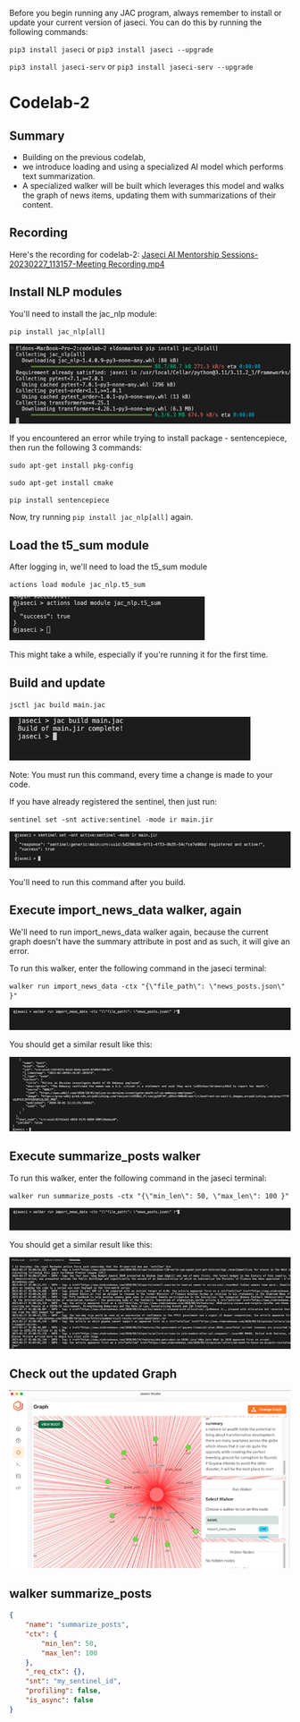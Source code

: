 Before you begin running any JAC program, always remember to install or update your current version of jaseci. You can do this by running the following commands:

`pip3 install jaseci` or `pip3 install jaseci --upgrade`

`pip3 install jaseci-serv` or `pip3 install jaseci-serv --upgrade`


# Codelab-2

## Summary

* Building on the previous codelab,
* we introduce loading and using a specialized AI model which performs text summarization. 
* A specialized walker will be built which leverages this model and walks the graph of news items, updating them with summarizations of their content.


## Recording

Here's the recording for codelab-2: [Jaseci AI Mentorship Sessions-20230227_113157-Meeting Recording.mp4](https://v75corp-my.sharepoint.com/personal/eldon_marks_v75inc_com/_layouts/15/stream.aspx?id=%2Fpersonal%2Feldon%5Fmarks%5Fv75inc%5Fcom%2FDocuments%2FRecordings%2FJaseci%20AI%20Mentorship%20Sessions%2D20230227%5F113157%2DMeeting%20Recording%2Emp4&ga=1)


## Install NLP modules

You'll need to install the jac_nlp module:

`pip install jac_nlp[all]`

![alt text](https://github.com/Jaseci-Labs/inr-codelabs/blob/codelab-2/images/c2_install_nlp.png?raw=true)

If you encountered an error while trying to install package - sentencepiece, then run the following 3 commands:

`sudo apt-get install pkg-config`

`sudo apt-get install cmake`

`pip install sentencepiece`

Now, try running `pip install jac_nlp[all]` again.


## Load the t5_sum module

After logging in, we'll need to load the t5_sum module

`actions load module jac_nlp.t5_sum`

![alt text](https://github.com/Jaseci-Labs/inr-codelabs/blob/codelab-2/images/c2_load_t5_sum.png?raw=true)


This might take a while, especially if you're running it for the first time.

## Build and update

`jsctl jac build main.jac`

![alt text](https://github.com/Jaseci-Labs/inr-codelabs/blob/codelab-2/images/c2_build.png?raw=true)

Note: You must run this command, every time a change is made to your code.

If you have already registered the sentinel, then just run:

`sentinel set -snt active:sentinel -mode ir main.jir`

![alt text](https://github.com/Jaseci-Labs/inr-codelabs/blob/codelab-2/images/c2_update_sentinel.png?raw=true)

You'll need to run this command after you build.


## Execute import_news_data walker, again

We'll need to run import_news_data walker again, because the current graph doesn't have the summary attribute in post and as such, it will give an error. 

To run this walker, enter the following command in the jaseci terminal: 

`walker run import_news_data -ctx "{\"file_path\": \"news_posts.json\" }"`

![alt text](https://github.com/Jaseci-Labs/inr-codelabs/blob/codelab-2/images/c2_execute_import_newsdata.png?raw=true)

You should get a similar result like this: 

![alt text](https://github.com/Jaseci-Labs/inr-codelabs/blob/codelab-2/images/c2_import_newsdata_result.png?raw=true)


## Execute summarize_posts walker

To run this walker, enter the following command in the jaseci terminal: 

`walker run summarize_posts -ctx "{\"min_len\": 50, \"max_len\": 100 }"`

![alt text](https://github.com/Jaseci-Labs/inr-codelabs/blob/codelab-2/images/c2_execute_summarize_posts.png?raw=true)

You should get a similar result like this: 

![alt text](https://github.com/Jaseci-Labs/inr-codelabs/blob/codelab-2/images/c2_summarize_posts_result.png?raw=true)


## Check out the updated Graph

![alt text](https://github.com/Jaseci-Labs/inr-codelabs/blob/codelab-2/images/c2_updated_graph.png?raw=true)


## walker summarize_posts

``` JSON
{
    "name": "summarize_posts",
    "ctx": {
        "min_len": 50,
        "max_len": 100
    },
    "_req_ctx": {},
    "snt": "my_sentinel_id",
    "profiling": false,
    "is_async": false
}
```